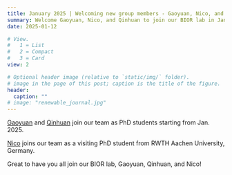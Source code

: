 ```yaml
---
title: January 2025 | Welcoming new group members - Gaoyuan, Nico, and Qinhuan
summary: Welcome Gaoyuan, Nico, and Qinhuan to join our BIOR lab in Jan 2025.
date: 2025-01-12

# View.
#   1 = List
#   2 = Compact
#   3 = Card
view: 2

# Optional header image (relative to `static/img/` folder).
# image in the page of this post; caption is the title of the figure.
header:
  caption: ""   
# image: "renewable_journal.jpg"   
---
```


[Gaoyuan](https://maomaohu.net/author/gaoyuan-wang/) and [Qinhuan](https://maomaohu.net/author/qinhuan-liu/) join our team as PhD students starting from Jan. 2025.

[Nico](https://maomaohu.net/author/nico-yannik-fuchs/) joins our team as a visiting PhD student from RWTH Aachen University, Germany.

Great to have you all join our BIOR lab, Gaoyuan, Qinhuan, and Nico!
